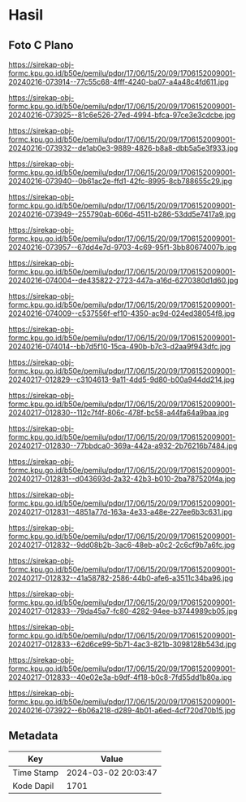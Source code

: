 # Hasil

## Foto C Plano

https://sirekap-obj-formc.kpu.go.id/b50e/pemilu/pdpr/17/06/15/20/09/1706152009001-20240216-073914--77c55c68-4fff-4240-ba07-a4a48c4fd611.jpg

https://sirekap-obj-formc.kpu.go.id/b50e/pemilu/pdpr/17/06/15/20/09/1706152009001-20240216-073925--81c6e526-27ed-4994-bfca-97ce3e3cdcbe.jpg

https://sirekap-obj-formc.kpu.go.id/b50e/pemilu/pdpr/17/06/15/20/09/1706152009001-20240216-073932--de1ab0e3-9889-4826-b8a8-dbb5a5e3f933.jpg

https://sirekap-obj-formc.kpu.go.id/b50e/pemilu/pdpr/17/06/15/20/09/1706152009001-20240216-073940--0b61ac2e-ffd1-42fc-8995-8cb788655c29.jpg

https://sirekap-obj-formc.kpu.go.id/b50e/pemilu/pdpr/17/06/15/20/09/1706152009001-20240216-073949--255790ab-606d-4511-b286-53dd5e7417a9.jpg

https://sirekap-obj-formc.kpu.go.id/b50e/pemilu/pdpr/17/06/15/20/09/1706152009001-20240216-073957--67dd4e7d-9703-4c69-95f1-3bb80674007b.jpg

https://sirekap-obj-formc.kpu.go.id/b50e/pemilu/pdpr/17/06/15/20/09/1706152009001-20240216-074004--de435822-2723-447a-a16d-6270380d1d60.jpg

https://sirekap-obj-formc.kpu.go.id/b50e/pemilu/pdpr/17/06/15/20/09/1706152009001-20240216-074009--c537556f-ef10-4350-ac9d-024ed38054f8.jpg

https://sirekap-obj-formc.kpu.go.id/b50e/pemilu/pdpr/17/06/15/20/09/1706152009001-20240216-074014--bb7d5f10-15ca-490b-b7c3-d2aa9f943dfc.jpg

https://sirekap-obj-formc.kpu.go.id/b50e/pemilu/pdpr/17/06/15/20/09/1706152009001-20240217-012829--c3104613-9a11-4dd5-9d80-b00a944dd214.jpg

https://sirekap-obj-formc.kpu.go.id/b50e/pemilu/pdpr/17/06/15/20/09/1706152009001-20240217-012830--112c7f4f-806c-478f-bc58-a44fa64a9baa.jpg

https://sirekap-obj-formc.kpu.go.id/b50e/pemilu/pdpr/17/06/15/20/09/1706152009001-20240217-012830--77bbdca0-369a-442a-a932-2b76216b7484.jpg

https://sirekap-obj-formc.kpu.go.id/b50e/pemilu/pdpr/17/06/15/20/09/1706152009001-20240217-012831--d043693d-2a32-42b3-b010-2ba787520f4a.jpg

https://sirekap-obj-formc.kpu.go.id/b50e/pemilu/pdpr/17/06/15/20/09/1706152009001-20240217-012831--4851a77d-163a-4e33-a48e-227ee6b3c631.jpg

https://sirekap-obj-formc.kpu.go.id/b50e/pemilu/pdpr/17/06/15/20/09/1706152009001-20240217-012832--9dd08b2b-3ac6-48eb-a0c2-2c6cf9b7a6fc.jpg

https://sirekap-obj-formc.kpu.go.id/b50e/pemilu/pdpr/17/06/15/20/09/1706152009001-20240217-012832--41a58782-2586-44b0-afe6-a3511c34ba96.jpg

https://sirekap-obj-formc.kpu.go.id/b50e/pemilu/pdpr/17/06/15/20/09/1706152009001-20240217-012833--79da45a7-fc80-4282-94ee-b3744989cb05.jpg

https://sirekap-obj-formc.kpu.go.id/b50e/pemilu/pdpr/17/06/15/20/09/1706152009001-20240217-012833--62d6ce99-5b71-4ac3-821b-3098128b543d.jpg

https://sirekap-obj-formc.kpu.go.id/b50e/pemilu/pdpr/17/06/15/20/09/1706152009001-20240217-012833--40e02e3a-b9df-4f18-b0c8-7fd55dd1b80a.jpg

https://sirekap-obj-formc.kpu.go.id/b50e/pemilu/pdpr/17/06/15/20/09/1706152009001-20240216-073922--6b06a218-d289-4b01-a6ed-4cf720d70b15.jpg


## Metadata

| Key        | Value               |
| ---------- | ------------------- |
| Time Stamp | 2024-03-02 20:03:47 |
| Kode Dapil | 1701                |



